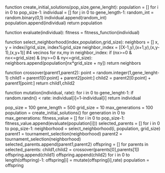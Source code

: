 

function create_initial_solutions(pop_size,gene_lenght):
    population = []
    for i in 0 to pop_size-1:
        individual = []
        for j in 0 to gene_length-1:
            random_int = random.binary(0,1)
            individual.append(random_int)
        population.append(individual)
    return population

function evaluate(individual):
    fitness = fitness_function(individual)

function select_neighborhood(index,population,grid_size):
    neighbors = []
    x, y = index//grid_size, index%grid_size
    neighbor_index = [(X-1,y),(x+1,y),(x,y-1),(x,y+1)] #4 vecinos
    for nx,my in neighbor_index:
        if (nx>=0 & nx<=grid_size) & (ny>=0 & ny<=grid_size):
            neighbors.append(population[nx*grid_size + ny])
    return neighbors

function crossover(parent1,parent2):
    point = random.integer(1,gene_lenght-1)
    child1 = parent1[0:point] + parent2[point:]
    child2 = parent2[0:point] + parent1[point:]
    return child1,child2

function mutation(individual, rate):
    for i in 0 to gene_lenght-1:
        if random.randn() < rate:
            individual[i]=1-individual[i]
    return individual


pop_size = 100
gene_length = 500
grid_size = 10
max_generations = 100
population = create_initial_solutions()
for generation in 0 to max_generations:
    fitness_value = []
    for i in 0 to pop_size-1:
        fitness_value.append(evaluate(population[i]))
    selected_parents = []
    for i in 0 to pop_size-1:
        neighborhood = select_neighborhood(i, population, grid_size)
        parent1 = tournament_selection(neighborhood)
        parent2 = tournament_selection(neighborhood)
        selected_parents.append(parent1,parent2)
    offspring = []
    for parents in selected_parents:
        child1,child2 = crossover(parents[0],parents[1])
        offspring.append(child1)
        offspring.append(child2)
    for i in 0 to length(offspring)-1:
        offspring[i] = mutate(offspring[i],rate)
    population = offspring
    

